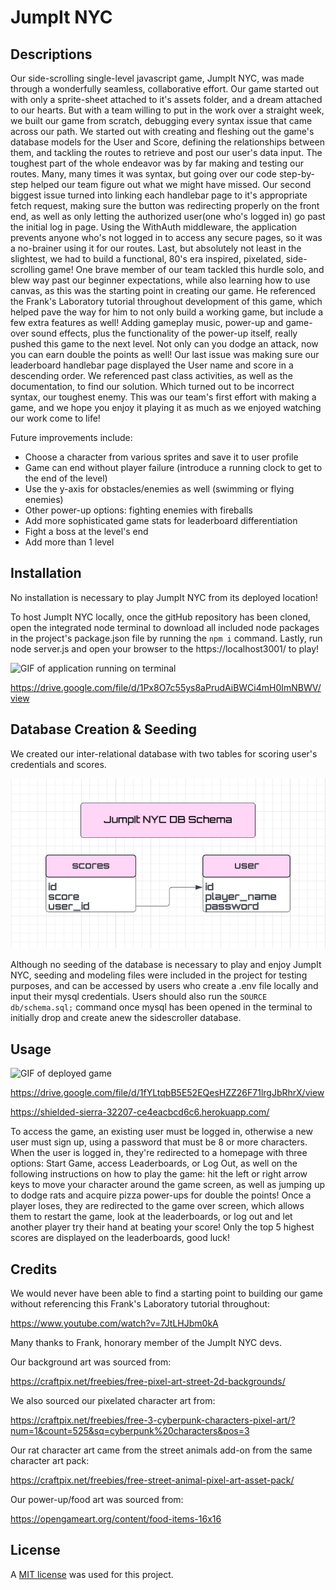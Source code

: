 # JumpIt NYC

## Descriptions

Our side-scrolling single-level javascript game, JumpIt NYC, was made through a wonderfully seamless, collaborative effort. Our game started out with only a sprite-sheet attached to it's assets folder, and a dream attached to our hearts. But with a team willing to put in the work over a straight week, we built our game from scratch, debugging every syntax issue that came across our path. We started out with creating and fleshing out the game's database models for the User and Score, defining the relationships between them, and tackling the routes to retrieve and post our user's data input. The toughest part of the whole endeavor was by far making and testing our routes. Many, many times it was syntax, but going over our code step-by-step helped our team figure out what we might have missed. Our second biggest issue turned into linking each handlebar page to it's appropriate fetch request, making sure the button was redirecting properly on the front end, as well as only letting the authorized user(one who's logged in) go past the initial log in page. Using the WithAuth middleware, the application prevents anyone who's not logged in to access any secure pages, so it was a no-brainer using it for our routes. Last, but absolutely not least in the slightest, we had to build a functional, 80's era inspired, pixelated, side-scrolling game! One brave member of our team tackled this hurdle solo, and blew way past our beginner expectations, while also learning how to use canvas, as this was the starting point in creating our game. He referenced the Frank's Laboratory tutorial throughout development of this game, which helped pave the way for him to not only build a working game, but include a few extra features as well! Adding gameplay music, power-up and game-over sound effects, plus the functionality of the power-up itself, really pushed this game to the next level. Not only can you dodge an attack, now you can earn double the points as well! Our last issue was making sure our leaderboard handlebar page displayed the User name and score in a descending order. We referenced past class activities, as well as the documentation, to find our solution. Which turned out to be incorrect syntax, our toughest enemy. This was our team's first effort with making a game, and we hope you enjoy it playing it as much as we enjoyed watching our work come to life!

Future improvements include: 
- Choose a character from various sprites and save it to user profile
- Game can end without player failure (introduce a running clock to get to the end of the level)
- Use the y-axis for obstacles/enemies as well (swimming or flying enemies)
- Other power-up options: fighting enemies with fireballs
- Add more sophisticated game stats for leaderboard differentiation
- Fight a boss at the level's end
- Add more than 1 level

## Installation

No installation is necessary to play JumpIt NYC from its deployed location! 

To host JumpIt NYC locally, once the gitHub repository has been cloned, open the integrated node terminal to download all included node packages in the project's package.json file by running the `npm i` command. Lastly, run node server.js and open your browser to the https://localhost3001/ to play! 

![GIF of application running on terminal](<assets/images/Untitled_ Aug 14, 2023 12_19 AM.gif>)

https://drive.google.com/file/d/1Px8O7c55ys8aPrudAiBWCi4mH0ImNBWV/view

## Database Creation & Seeding

We created our inter-relational database with two tables for scoring user's credentials and scores. 

![schematic representation of the sidescroller database](<assets/images/database-schema.jpg>)

Although no seeding of the database is necessary to play and enjoy JumpIt NYC, seeding and modeling files were included in the project for testing purposes, and can be accessed by users who create a .env file locally  and input their mysql credentials. Users should also run the `SOURCE db/schema.sql;` command once mysql has been opened in the terminal to initially drop and create anew the sidescroller database. 

## Usage

![GIF of deployed game](<assets/images/Untitled_ Aug 14, 2023 2_49 PM.gif>)

https://drive.google.com/file/d/1fYLtqbB5E52EQesHZZ26F71lrgJbRhrX/view

https://shielded-sierra-32207-ce4eacbcd6c6.herokuapp.com/

To access the game, an existing user must be logged in, otherwise a new user must sign up, using a password that must be 8 or more characters. When the user is logged in, they're redirected to a homepage with three options: Start Game, access Leaderboards, or Log Out, as well on the following instructions on how to play the game: hit the left or right arrow keys to move your character around the game screen, as well as jumping up to dodge rats and acquire pizza power-ups for double the points! Once a player loses, they are redirected to the game over screen, which allows them to restart the game, look at the leaderboards, or log out and let another player try their hand at beating your score! Only the top 5 highest scores are displayed on the leaderboards, good luck!

## Credits

We would never have been able to find a starting point to building our game without referencing this Frank's Laboratory tutorial throughout: 

https://www.youtube.com/watch?v=7JtLHJbm0kA

Many thanks to Frank, honorary member of the JumpIt NYC devs.

Our background art was sourced from:

https://craftpix.net/freebies/free-pixel-art-street-2d-backgrounds/

We also sourced our pixelated character art from: 

https://craftpix.net/freebies/free-3-cyberpunk-characters-pixel-art/?num=1&count=525&sq=cyberpunk%20characters&pos=3

Our rat character art came from the street animals add-on from the same character art pack:

https://craftpix.net/freebies/free-street-animal-pixel-art-asset-pack/

Our power-up/food art was sourced from:

https://opengameart.org/content/food-items-16x16

## License
A [MIT license](https://github.com/Valeriereds/Side-scroller/blob/main/LICENSE) was used for this project.

